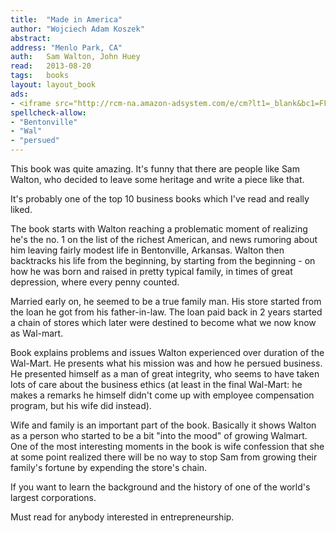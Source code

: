 ```yaml
---
title:	"Made in America"
author: "Wojciech Adam Koszek"
abstract:
address: "Menlo Park, CA"
auth:	Sam Walton, John Huey
read:	2013-08-20
tags:	books
layout: layout_book
ads:
- <iframe src="http://rcm-na.amazon-adsystem.com/e/cm?lt1=_blank&bc1=FFFFFF&IS2=1&bg1=FFFFFF&fc1=000000&lc1=FF0000&t=wkoszek-20&o=1&p=8&l=as4&m=amazon&f=ifr&ref=ss_til&asins=0553562835" style="width:120px;height:240px;" scrolling="no" marginwidth="0" marginheight="0" frameborder="0"></iframe>
spellcheck-allow:
- "Bentonville"
- "Wal"
- "persued"
---
```

This book was quite amazing. It's funny that there are people like Sam
Walton, who decided to leave some heritage and write a piece like that.

It's probably one of the top 10 business books which I've read and really
liked.

The book starts with Walton reaching a problematic moment of realizing he's
the no. 1 on the list of the richest American, and news rumoring about him
leaving fairly modest life in Bentonville, Arkansas.
Walton then backtracks his life from the beginning, by starting from the
beginning - on how he was born and raised in pretty typical family, in times
of great depression, where every penny counted.

Married early on, he seemed to be a true family man. His store started from
the loan he got from his father-in-law. The loan paid back in 2 years
started a chain of stores which later were destined to become what we now
know as Wal-mart.

Book explains problems and issues Walton experienced over duration of the
Wal-Mart. He presents what his mission was and how he persued business. He
presented himself as a man of great integrity, who seems to have taken lots
of care about the business ethics (at least in the final Wal-Mart: he makes a
remarks he himself didn't come up with employee compensation program, but
his wife did instead).

Wife and family is an important part of the book. Basically it shows Walton
as a person who started to be a bit "into the mood" of growing Walmart. One
of the most interesting moments in the book is wife confession that she at
some point realized there will be no way to stop Sam from growing their
family's fortune by expending the store's chain.

If you want to learn the background and the history of one of the world's
largest corporations.

Must read for anybody interested in entrepreneurship.

